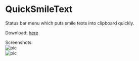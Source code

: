 QuickSmileText
==============

Status bar menu which puts smile texts into clipboard quickly.

Download: [here](https://github.com/scturtle/QuickSmileText/releases/)

Screenshots:   
![pic](http://scturtle.me/2012/8/12/quicksmiletext/img/quicksmiletext.png)   
![pic](http://scturtle.me/2012/8/12/quicksmiletext/img/preferences.png)
